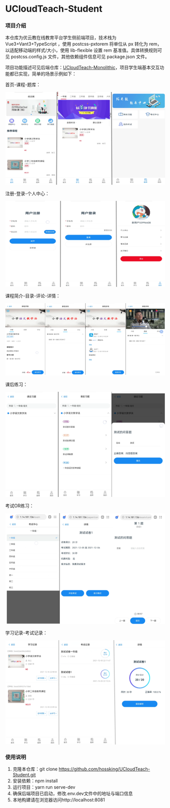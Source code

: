 # UCloudTeach-Student

### 项目介绍
本仓库为优云教在线教育平台学生侧前端项目，技术栈为 Vue3+Vant3+TypeScript ，使用 postcss-pxtorem 将单位从 px 转化为 rem，以适配移动端的样式/大小，使用 lib-flexible 设置 rem 基准值。具体转换规则可见 postcss.config.js 文件，其他依赖组件信息可见 package.json 文件。

项目功能描述可见后端仓库：[UCloudTeach-Monolithic](https://gitee.com/h0ss/ucloud-teach-monolithic)，项目学生端基本交互功能都已实现，简单的场景示例如下：

首页-课程-题库：

![](docs/img/index-course-question.png)



注册-登录-个人中心：

![](docs/img/register-login-home.png)



课程简介-目录-评论-详情：

![](docs/img/info-index-comment-content.png)



课后练习：

![](docs/img/class-question.png)



考试OR练习：

![](docs/img/exam-exercise.png)



学习记录-考试记录：

![](docs/img/record.png)



### 使用说明

1.  克隆本仓库：git clone https://github.com/hossking/UCloudTeach-Student.git
2.  安装依赖：npm install
3.  运行项目：yarn run serve-dev
4.  确保后端项目已启动，修改.env.dev文件中的地址与端口信息
5.  本地构建请在浏览器访问http://localhost:8081
